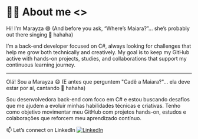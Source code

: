 # 👩‍💻 About me <>

Hi! I’m Marayza 😄
(And before you ask, “Where’s Maiara?”... she’s probably out there singing 🎤 hahaha)

I’m a back-end developer focused on C#, always looking for challenges that help me grow both technically and creatively.
My goal is to keep my GitHub active with hands-on projects, studies, and collaborations that support my continuous learning journey.

-----------------------------

Olá! Sou a Marayza 😄
(E antes que perguntem "Cadê a Maiara?"... ela deve estar por aí, cantando 🎤 hahaha)

Sou desenvolvedora back-end com foco em C# e estou buscando desafios que me ajudem a evoluir minhas habilidades técnicas e criativas.
Tenho como objetivo movimentar meu GitHub com projetos hands-on, estudos e colaborações que reforcem meu aprendizado contínuo. 


📫 Let’s connect on LinkedIn
[![LinkedIn](https://img.shields.io/badge/LinkedIn-0077B5?style=for-the-badge&logo=linkedin&logoColor=white)](https://www.linkedin.com/in/marayzagonzaga/)
